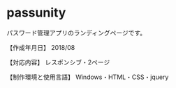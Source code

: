 # passunity

パスワード管理アプリのランディングページです。

【作成年月日】 2018/08

【対応内容】 レスポンシブ・2ページ

【制作環境と使用言語】 Windows・HTML・CSS・jquery
